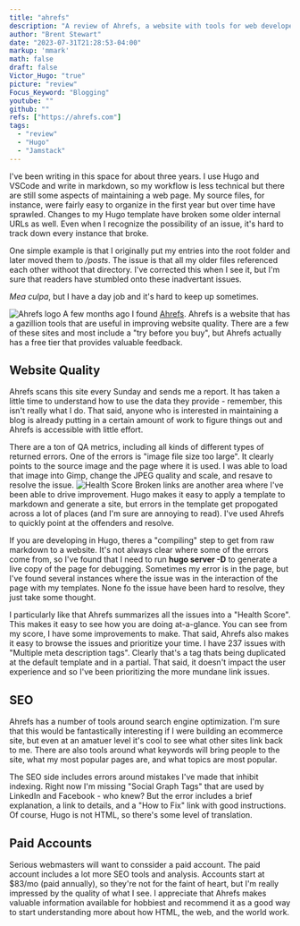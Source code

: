 ```yaml
---
title: "ahrefs"
description: "A review of Ahrefs, a website with tools for web developers"
author: "Brent Stewart"
date: "2023-07-31T21:28:53-04:00"
markup: 'mmark'
math: false
draft: false
Victor_Hugo: "true"
picture: "review"
Focus_Keyword: "Blogging"
youtube: ""
github: ""
refs: ["https://ahrefs.com"]
tags:
  - "review"
  - "Hugo"
  - "Jamstack"
---
```

I've been writing in this space for about three years.  I use Hugo and VSCode and write in markdown, so my workflow is less technical but there are still some aspects of maintaining a web page.  My source files, for instance, were fairly easy to organize in the first year but over time have sprawled.  Changes to my Hugo template have broken some older internal URLs as well.  Even when I recognize the possibility of an issue, it's hard to track down every instance that broke.

One simple example is that I originally put my entries into the root folder and later moved them to _/posts_.  The issue is that all my older files referenced each other withoot that directory.  I've corrected this when I see it, but I'm sure that readers have stumbled onto these inadvertant issues.

_Mea culpa_, but I have a day job and it's hard to keep up sometimes.

![Ahrefs logo](/ahrefs.png#floatright)
A few months ago I found [Ahrefs](https://app.ahrefs.com/).  Ahrefs is a website that has a gazillion tools that are useful in improving website quality.  There are a few of these sites and most include a "try before you buy", but Ahrefs actually has a free tier that provides valuable feedback.

## Website Quality
Ahrefs scans this site every Sunday and sends me a report.  It has taken a little time to understand how to use the data they provide - remember, this isn't really what I do.  That said, anyone who is interested in maintaining a blog is already putting in a certain amount of work to figure things out and Ahrefs is accessible with little effort.

There are a ton of QA metrics, including all kinds of different types of returned errors.  One of the errors is "image file size too large".  It clearly points to the source image and the page where it is used.  I was able to load that image into Gimp, change the JPEG quality and scale, and resave to resolve the issue.
![Health Score](/230731_healthscore.png#floatleft)
Broken links are another area where I've been able to drive improvement.  Hugo makes it easy to apply a template to markdown and generate a site, but errors in the template get propogated across a lot of places (and I'm sure are annoying to read).  I've used Ahrefs to quickly point at the offenders and resolve.

If you are developing in Hugo, theres a "compiling" step to get from raw markdown to a website.  It's not always clear where some of the errors come from, so I've found that I need to run __hugo server -D__ to generate a live copy of the page for debugging.  Sometimes my error is in the page, but I've found several instances where the issue was in the interaction of the page with my templates.  None fo the issue have been hard to resolve, they just take some thought.

I particularly like that Ahrefs summarizes all the issues into a "Health Score".  This makes it easy to see how you are doing at-a-glance.  You can see from my score, I have some improvements to make.  That said, Ahrefs also makes it easy to browse the issues and prioritize your time.  I have 237 issues with "Multiple meta description tags".  Clearly that's a tag thats being duplicated at the default template and in a partial.  That said, it doesn't impact the user experience and so I've been prioritizing the more mundane link issues.

## SEO
Ahrefs has a number of tools around search engine optimization.  I'm sure that this would be fantastically interesting if I were building an ecommerce site, but even at an amatuer level it's cool to see what other sites link back to me.  There are also tools around what keywords will bring people to the site, what my most popular pages are, and what topics are most popular.

The SEO side includes errors around mistakes I've made that inhibit indexing.  Right now I'm missing "Social Graph Tags" that are used by LinkedIn and Facebook - who knew?  But the error includes a brief explanation, a link to details, and a "How to Fix" link with good instructions.  Of course, Hugo is not HTML, so there's some level of translation.

## Paid Accounts
Serious webmasters will want to conssider a paid account.  The paid account includes a lot more SEO tools and analysis.  Accounts start at $83/mo (paid annually), so they're not for the faint of heart, but I'm really impressed by the quality of what I see.  I appreciate that Ahrefs makes valuable information available for hobbiest and recommend it as a good way to start understanding more about how HTML, the web, and the world work.